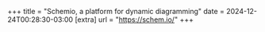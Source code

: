 +++
title = "Schemio, a platform for dynamic diagramming"
date = 2024-12-24T00:28:30-03:00
[extra]
url = "https://schem.io/"
+++
